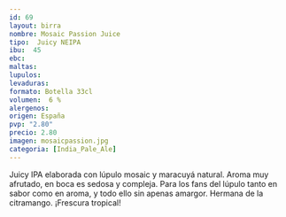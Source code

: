 ```yaml
--- 
id: 69
layout: birra
nombre: Mosaic Passion Juice
tipo:  Juicy NEIPA
ibu:  45
ebc:
maltas: 
lupulos: 
levaduras: 
formato: Botella 33cl
volumen:  6 %
alergenos: 
origen: España
pvp: "2.80"
precio: 2.80
imagen: mosaicpassion.jpg
categoria: [India_Pale_Ale]
---
```

Juicy IPA elaborada con lúpulo mosaic y maracuyá natural. Aroma muy afrutado, en boca es sedosa y compleja. Para los fans del lúpulo tanto en sabor como en aroma, y todo ello sin apenas amargor. Hermana de la citramango. ¡Frescura tropical!
















